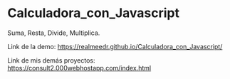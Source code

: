 # Calculadora_con_Javascript
Suma, Resta, Divide, Multiplica.

Link de la demo: 
https://realmeedr.github.io/Calculadora_con_Javascript/

Link de mis demás proyectos:
https://consult2.000webhostapp.com/index.html

